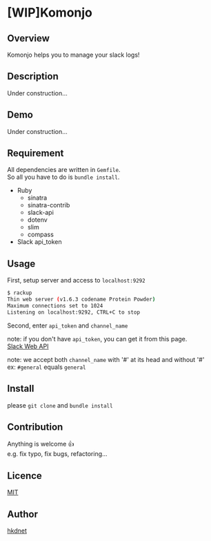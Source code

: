 [WIP]Komonjo
====

## Overview

Komonjo helps you to manage your slack logs!

## Description

Under construction...

## Demo

Under construction...

## Requirement

All dependencies are written in `Gemfile`.  
So all you have to do is `bundle install`.

* Ruby
  * sinatra
  * sinatra-contrib
  + slack-api
  * dotenv
  * slim
  * compass
* Slack api_token

## Usage

First, setup server and access to `localhost:9292`

```bash
$ rackup
Thin web server (v1.6.3 codename Protein Powder)
Maximum connections set to 1024
Listening on localhost:9292, CTRL+C to stop
```

Second, enter `api_token` and `channel_name`

note: if you don't have `api_token`, you can get it from this page.  
[Slack Web API](https://api.slack.com/web)

note: we accept both `channel_name` with '#' at its head and without '#'  
ex: `#general` equals `general`

## Install

please `git clone` and `bundle install`

## Contribution

Anything is welcome :+1:  
e.g. fix typo, fix bugs, refactoring...

## Licence

[MIT](https://github.com/hkdnet/komonjo/blob/master/LICENSE)

## Author

[hkdnet](https://github.com/hkdnet)
